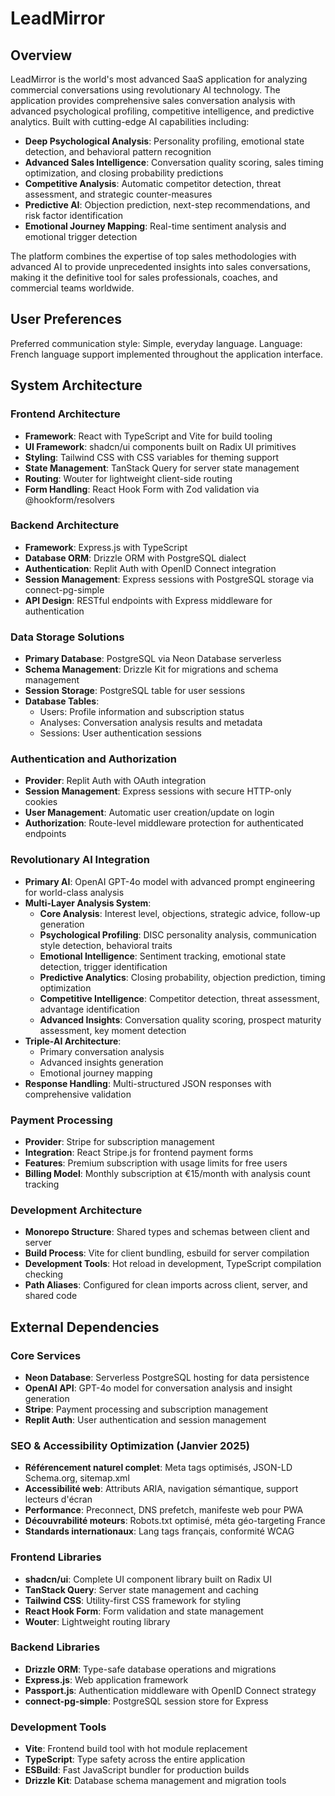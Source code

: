 # LeadMirror

## Overview

LeadMirror is the world's most advanced SaaS application for analyzing commercial conversations using revolutionary AI technology. The application provides comprehensive sales conversation analysis with advanced psychological profiling, competitive intelligence, and predictive analytics. Built with cutting-edge AI capabilities including:

- **Deep Psychological Analysis**: Personality profiling, emotional state detection, and behavioral pattern recognition
- **Advanced Sales Intelligence**: Conversation quality scoring, sales timing optimization, and closing probability predictions
- **Competitive Analysis**: Automatic competitor detection, threat assessment, and strategic counter-measures
- **Predictive AI**: Objection prediction, next-step recommendations, and risk factor identification
- **Emotional Journey Mapping**: Real-time sentiment analysis and emotional trigger detection

The platform combines the expertise of top sales methodologies with advanced AI to provide unprecedented insights into sales conversations, making it the definitive tool for sales professionals, coaches, and commercial teams worldwide.

## User Preferences

Preferred communication style: Simple, everyday language.
Language: French language support implemented throughout the application interface.

## System Architecture

### Frontend Architecture
- **Framework**: React with TypeScript and Vite for build tooling
- **UI Framework**: shadcn/ui components built on Radix UI primitives
- **Styling**: Tailwind CSS with CSS variables for theming support
- **State Management**: TanStack Query for server state management
- **Routing**: Wouter for lightweight client-side routing
- **Form Handling**: React Hook Form with Zod validation via @hookform/resolvers

### Backend Architecture
- **Framework**: Express.js with TypeScript
- **Database ORM**: Drizzle ORM with PostgreSQL dialect
- **Authentication**: Replit Auth with OpenID Connect integration
- **Session Management**: Express sessions with PostgreSQL storage via connect-pg-simple
- **API Design**: RESTful endpoints with Express middleware for authentication

### Data Storage Solutions
- **Primary Database**: PostgreSQL via Neon Database serverless
- **Schema Management**: Drizzle Kit for migrations and schema management
- **Session Storage**: PostgreSQL table for user sessions
- **Database Tables**:
  - Users: Profile information and subscription status
  - Analyses: Conversation analysis results and metadata
  - Sessions: User authentication sessions

### Authentication and Authorization
- **Provider**: Replit Auth with OAuth integration
- **Session Management**: Express sessions with secure HTTP-only cookies
- **User Management**: Automatic user creation/update on login
- **Authorization**: Route-level middleware protection for authenticated endpoints

### Revolutionary AI Integration
- **Primary AI**: OpenAI GPT-4o model with advanced prompt engineering for world-class analysis
- **Multi-Layer Analysis System**:
  - **Core Analysis**: Interest level, objections, strategic advice, follow-up generation
  - **Psychological Profiling**: DISC personality analysis, communication style detection, behavioral traits
  - **Emotional Intelligence**: Sentiment tracking, emotional state detection, trigger identification
  - **Predictive Analytics**: Closing probability, objection prediction, timing optimization
  - **Competitive Intelligence**: Competitor detection, threat assessment, advantage identification
  - **Advanced Insights**: Conversation quality scoring, prospect maturity assessment, key moment detection
- **Triple-AI Architecture**: 
  - Primary conversation analysis
  - Advanced insights generation
  - Emotional journey mapping
- **Response Handling**: Multi-structured JSON responses with comprehensive validation

### Payment Processing
- **Provider**: Stripe for subscription management
- **Integration**: React Stripe.js for frontend payment forms
- **Features**: Premium subscription with usage limits for free users
- **Billing Model**: Monthly subscription at €15/month with analysis count tracking

### Development Architecture
- **Monorepo Structure**: Shared types and schemas between client and server
- **Build Process**: Vite for client bundling, esbuild for server compilation
- **Development Tools**: Hot reload in development, TypeScript compilation checking
- **Path Aliases**: Configured for clean imports across client, server, and shared code

## External Dependencies

### Core Services
- **Neon Database**: Serverless PostgreSQL hosting for data persistence
- **OpenAI API**: GPT-4o model for conversation analysis and insight generation
- **Stripe**: Payment processing and subscription management
- **Replit Auth**: User authentication and session management

### SEO & Accessibility Optimization (Janvier 2025)
- **Référencement naturel complet**: Meta tags optimisés, JSON-LD Schema.org, sitemap.xml
- **Accessibilité web**: Attributs ARIA, navigation sémantique, support lecteurs d'écran
- **Performance**: Preconnect, DNS prefetch, manifeste web pour PWA
- **Découvrabilité moteurs**: Robots.txt optimisé, méta géo-targeting France
- **Standards internationaux**: Lang tags français, conformité WCAG

### Frontend Libraries
- **shadcn/ui**: Complete UI component library built on Radix UI
- **TanStack Query**: Server state management and caching
- **Tailwind CSS**: Utility-first CSS framework for styling
- **React Hook Form**: Form validation and state management
- **Wouter**: Lightweight routing library

### Backend Libraries
- **Drizzle ORM**: Type-safe database operations and migrations
- **Express.js**: Web application framework
- **Passport.js**: Authentication middleware with OpenID Connect strategy
- **connect-pg-simple**: PostgreSQL session store for Express

### Development Tools
- **Vite**: Frontend build tool with hot module replacement
- **TypeScript**: Type safety across the entire application
- **ESBuild**: Fast JavaScript bundler for production builds
- **Drizzle Kit**: Database schema management and migration tools